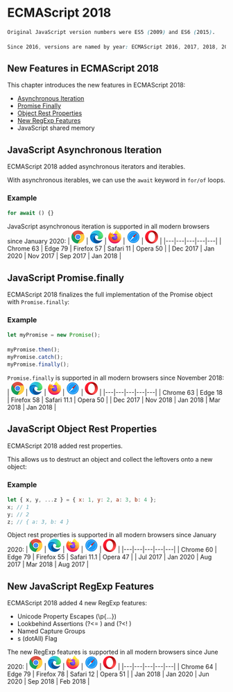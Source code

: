 # ECMAScript 2018

```css
Original JavaScript version numbers were ES5 (2009) and ES6 (2015).

Since 2016, versions are named by year: ECMAScript 2016, 2017, 2018, 2019.
```


## New Features in ECMAScript 2018
This chapter introduces the new features in ECMAScript 2018:

* [Asynchronous Iteration](#)
* [Promise Finally](#)
* [Object Rest Properties](#)
* [New RegExp Features](#)
* JavaScript shared memory


## JavaScript Asynchronous Iteration
ECMAScript 2018 added asynchronous iterators and iterables.

With asynchronous iterables, we can use the `await` keyword in `for/of` loops.

### Example
```js
for await () {}
```

JavaScript asynchronous iteration is supported in all modern browsers since January 2020:
| ![](../../Icons/compatible_chrome.png) | ![](../../Icons/compatible_edge.png) | ![](../../Icons/compatible_firefox.png) | ![](../../Icons/compatible_safari.png) | ![](../../Icons/compatible_opera.png) |
|---|---|---|---|---|
| Chrome 63	| Edge 79	| Firefox 57	| Safari 11	| Opera 50 |
| Dec 2017	| Jan 2020	| Nov 2017	| Sep 2017	| Jan 2018 |


## JavaScript Promise.finally
ECMAScript 2018 finalizes the full implementation of the Promise object with `Promise.finally`:

### Example
```js
let myPromise = new Promise();

myPromise.then();
myPromise.catch();
myPromise.finally();
```

`Promise.finally` is supported in all modern browsers since November 2018:
| ![](../../Icons/compatible_chrome.png) | ![](../../Icons/compatible_edge.png) | ![](../../Icons/compatible_firefox.png) | ![](../../Icons/compatible_safari.png) | ![](../../Icons/compatible_opera.png) |
|---|---|---|---|---|
| Chrome 63	| Edge 18	| Firefox 58	| Safari 11.1	| Opera 50 |
| Dec 2017	| Nov 2018	| Jan 2018	| Mar 2018	| Jan 2018 |



## JavaScript Object Rest Properties
ECMAScript 2018 added rest properties.

This allows us to destruct an object and collect the leftovers onto a new object:

### Example
```js
let { x, y, ...z } = { x: 1, y: 2, a: 3, b: 4 };
x; // 1
y; // 2
z; // { a: 3, b: 4 }
```

Object rest properties is supported in all modern browsers since January 2020:
| ![](../../Icons/compatible_chrome.png) | ![](../../Icons/compatible_edge.png) | ![](../../Icons/compatible_firefox.png) | ![](../../Icons/compatible_safari.png) | ![](../../Icons/compatible_opera.png) |
|---|---|---|---|---|
| Chrome 60	| Edge 79	| Firefox 55	| Safari 11.1	| Opera 47 |
| Jul 2017	| Jan 2020	| Aug 2017	| Mar 2018	| Aug 2017 |



## New JavaScript RegExp Features
ECMAScript 2018 added 4 new RegExp features:

* Unicode Property Escapes (\p{...})
* Lookbehind Assertions (?<= ) and (?<! )
* Named Capture Groups
* s (dotAll) Flag


The new RegExp features is supported in all modern browsers since June 2020:
| ![](../../Icons/compatible_chrome.png) | ![](../../Icons/compatible_edge.png) | ![](../../Icons/compatible_firefox.png) | ![](../../Icons/compatible_safari.png) | ![](../../Icons/compatible_opera.png) |
|---|---|---|---|---|
| Chrome 64	| Edge 79	| Firefox 78	| Safari 12	| Opera 51 |
| Jan 2018	| Jan 2020	| Jun 2020	| Sep 2018	| Feb 2018 |
